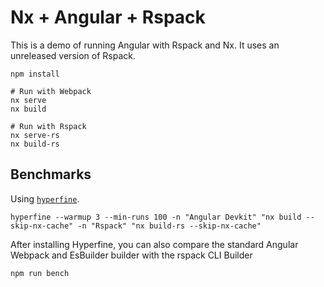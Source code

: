 # Nx + Angular + Rspack

This is a demo of running Angular with Rspack and Nx. It uses an unreleased version of Rspack.

```shell
npm install

# Run with Webpack
nx serve
nx build

# Run with Rspack
nx serve-rs
nx build-rs
```

## Benchmarks

Using [`hyperfine`](https://github.com/sharkdp/hyperfine).

```shell
hyperfine --warmup 3 --min-runs 100 -n "Angular Devkit" "nx build --skip-nx-cache" -n "Rspack" "nx build-rs --skip-nx-cache"
```

After installing Hyperfine, you can also compare the standard Angular Webpack and EsBuilder builder with the rspack CLI Builder

```shell
npm run bench
```